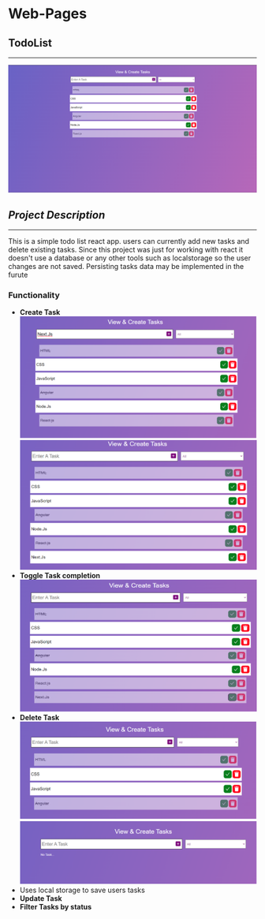 # Web-Pages

## TodoList

---

![main-page](/assets/md/todoList/main.png)

## _Project Description_

---

This is a simple todo list react app. users can currently add new tasks and delete existing tasks.
Since this project was just for working with react it doesn't use a database or any other tools such as localstorage so the user changes are not saved. Persisting tasks data may be implemented in the furute

### Functionality

- **Create Task**
  ![add1](/assets/md/todoList/add1.png)
  ![add2](/assets/md/todoList/add2.png)
- **Toggle Task completion**
  ![toggle](/assets/md/todoList/toggle.png)
- **Delete Task**
  ![delete-one-task](/assets/md/todoList/delete-one.png)
  ![delete-all](/assets/md/todoList/delete-all.png)
- Uses local storage to save users tasks
- **Update Task**
- **Filter Tasks by status**
